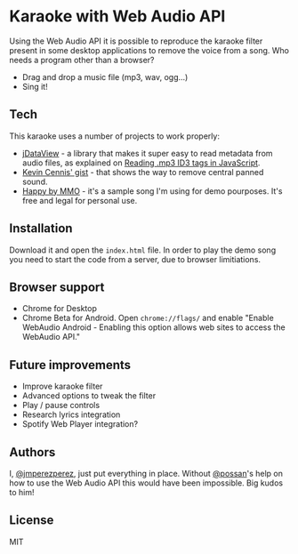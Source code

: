 Karaoke with Web Audio API
=========

Using the Web Audio API it is possible to reproduce the karaoke filter present in some desktop applications to remove the voice from a song. Who needs a program other than a browser?

  - Drag and drop a music file (mp3, wav, ogg...)
  - Sing it!


Tech
-----------

This karaoke uses a number of projects to work properly:

* [jDataView](https://github.com/jDataView/jDataView) - a library that makes it super easy to read metadata from audio files, as explained on [Reading .mp3 ID3 tags in JavaScript](http://ericbidelman.tumblr.com/post/8343485440/reading-mp3-id3-tags-in-javascript).
* [Kevin Cennis' gist](https://gist.github.com/kevincennis/3928503) - that shows the way to remove central panned sound.
* [Happy by MMO](http://www.jamendo.com/en/track/1074874/happy) - it's a sample song I'm using for demo pourposes. It's free and legal for personal use.

Installation
--------------

Download it and open the `index.html` file. In order to play the demo song you need to start the code from a server, due to browser limitiations.

Browser support
--------------

* Chrome for Desktop
* Chrome Beta for Android. Open `chrome://flags/` and enable "Enable WebAudio Android -
Enabling this option allows web sites to access the WebAudio API."

Future improvements
-------------------

* Improve karaoke filter
* Advanced options to tweak the filter
* Play / pause controls
* Research lyrics integration
* Spotify Web Player integration?

Authors
--------------
I, [@jmperezperez](https://twitter.com/jmperezperez), just put everything in place. Without [@possan](https://twitter.com/possan)'s help on how to use the Web Audio API this would have been impossible. Big kudos to him!

License
-

MIT
